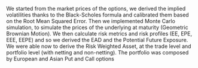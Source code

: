 We started from the market prices of the options, we derived the implied volatilities thanks to the Black-Scholes formula and calibrated them based on the Root Mean Squared Error. Then we implemented Monte Carlo simulation, to simulate the prices of the underlying at maturity (Geometric Brownian Motion).
We then calculate risk metrics and risk profiles (EE, EPE, EEE, EEPE) and so we derived the EAD and the Potential Future Exposure. We were able now to derive the Risk Weighted Asset, at the trade level and portfolio level (with netting and non-netting). 
The portfolio was composed by European and Asian Put and Call options
